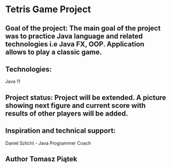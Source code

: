 # Tetris Game Project

## Goal of the project: The main goal of the project was to practice Java language and related technologies i.e Java FX, OOP. Application allows to play a classic game.

## Technologies:

Java 11

## Project status: Project will be extended. A picture showing next figure and current score with results of other players will be added.  

## Inspiration and technical support: 

Daniel Szlicht - Java Programmer Coach

## Author Tomasz Piątek
